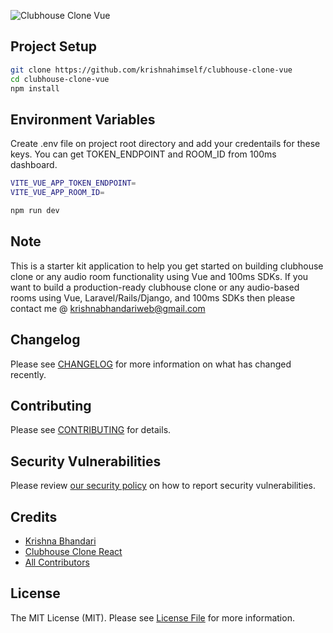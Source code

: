 ![Clubhouse Clone Vue](https://banners.beyondco.de/Clubhouse%20Clone%20Vue.png?theme=light&packageManager=&packageName=git+clone+https%3A%2F%2Fgithub.com%2Fkrishnahimself%2Fclubhouse-clone-vue&pattern=architect&style=style_1&description=Clubhouse+clone+built+uisng+Vue%2C+Tailwind+and+100ms&md=1&showWatermark=0&fontSize=100px&images=microphone)

## Project Setup

```sh
git clone https://github.com/krishnahimself/clubhouse-clone-vue
cd clubhouse-clone-vue
npm install
```
## Environment Variables

Create .env file on project root directory and add your credentails for these keys. You can get TOKEN_ENDPOINT and ROOM_ID from 100ms dashboard.
```sh
VITE_VUE_APP_TOKEN_ENDPOINT=
VITE_VUE_APP_ROOM_ID=
```

```sh
npm run dev
```

## Note
This is a starter kit application to help you get started on building clubhouse clone or any audio room functionality using Vue and 100ms SDKs. If you want to build a production-ready clubhouse clone or any audio-based rooms using Vue, Laravel/Rails/Django, and 100ms SDKs then please contact me @ krishnabhandariweb@gmail.com

## Changelog

Please see [CHANGELOG](CHANGELOG.md) for more information on what has changed recently.

## Contributing

Please see [CONTRIBUTING](.github/CONTRIBUTING.md) for details.

## Security Vulnerabilities

Please review [our security policy](../../security/policy) on how to report security vulnerabilities.

## Credits

- [Krishna Bhandari](https://github.com/krishnahimself)
- [Clubhouse Clone React](https://github.com/100mslive/clubhouse-clone-react)
- [All Contributors](../../contributors)

## License

The MIT License (MIT). Please see [License File](LICENSE.md) for more information.

